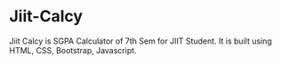 # Jiit-Calcy
Jiit Calcy is SGPA Calculator of 7th Sem for JIIT Student. It is built using HTML, CSS, Bootstrap, Javascript.

